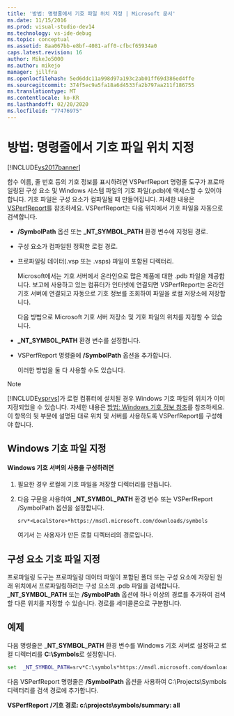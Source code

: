 ```yaml
---
title: '방법: 명령줄에서 기호 파일 위치 지정 | Microsoft 문서'
ms.date: 11/15/2016
ms.prod: visual-studio-dev14
ms.technology: vs-ide-debug
ms.topic: conceptual
ms.assetid: 8aa067bb-e8bf-4081-aff0-cfbcf65934a0
caps.latest.revision: 16
author: MikeJo5000
ms.author: mikejo
manager: jillfra
ms.openlocfilehash: 5ed6ddc11a998d97a193c2ab01ff69d386ed4ffe
ms.sourcegitcommit: 374f5ec9a5fa18a6d4533fa2b797aa211f186755
ms.translationtype: MT
ms.contentlocale: ko-KR
ms.lasthandoff: 02/20/2020
ms.locfileid: "77476975"
---
```

# <a name="how-to-specify-symbol-file-locations-from-the-command-line"></a>방법: 명령줄에서 기호 파일 위치 지정
[!INCLUDE[vs2017banner](../includes/vs2017banner.md)]

함수 이름, 줄 번호 등의 기호 정보를 표시하려면 VSPerfReport 명령줄 도구가 프로파일링된 구성 요소 및 Windows 시스템 파일의 기호 파일(.pdb)에 액세스할 수 있어야 합니다. 기호 파일은 구성 요소가 컴파일될 때 만들어집니다. 자세한 내용은 [VSPerfReport](../profiling/vsperfreport.md)를 참조하세요. VSPerfReport는 다음 위치에서 기호 파일을 자동으로 검색합니다.  
  
- **/SymbolPath** 옵션 또는 **_NT_SYMBOL_PATH** 환경 변수에 지정된 경로.  
  
- 구성 요소가 컴파일된 정확한 로컬 경로.  
  
- 프로파일링 데이터(.vsp 또는 .vsps) 파일이 포함된 디렉터리.  
  
  Microsoft에서는 기호 서버에서 온라인으로 많은 제품에 대한 .pdb 파일을 제공합니다. 보고에 사용하고 있는 컴퓨터가 인터넷에 연결되면 VSPerfReport는 온라인 기호 서버에 연결되고 자동으로 기호 정보를 조회하여 파일을 로컬 저장소에 저장합니다.  
  
  다음 방법으로 Microsoft 기호 서버 저장소 및 기호 파일의 위치를 지정할 수 있습니다.  
  
- **_NT_SYMBOL_PATH** 환경 변수를 설정합니다.  
  
- VSPerfReport 명령줄에 **/SymbolPath** 옵션을 추가합니다.  
  
  이러한 방법을 둘 다 사용할 수도 있습니다.  
  
> [!NOTE]
> [!INCLUDE[vsprvs](../includes/vsprvs-md.md)]가 로컬 컴퓨터에 설치될 경우 Windows 기호 파일의 위치가 이미 지정되었을 수 있습니다. 자세한 내용은 [방법: Windows 기호 정보 참조](../profiling/how-to-reference-windows-symbol-information.md)를 참조하세요. 이 항목의 뒷 부분에 설명된 대로 위치 및 서버를 사용하도록 VSPerfReport를 구성해야 합니다.  
  
## <a name="specifying-windows-symbol-files"></a>Windows 기호 파일 지정  
  
#### <a name="to-configure-the-use-of-the-windows-symbol-server"></a>Windows 기호 서버의 사용을 구성하려면  
  
1. 필요한 경우 로컬에 기호 파일을 저장할 디렉터리를 만듭니다.  
  
2. 다음 구문을 사용하여 **_NT_SYMBOL_PATH** 환경 변수 또는 VSPerfReport /SymbolPath 옵션을 설정합니다.  
  
    `srv*<LocalStore>*https://msdl.microsoft.com/downloads/symbols`  
  
    여기서 *<LocalStore>* 는 사용자가 만든 로컬 디렉터리의 경로입니다.  
  
## <a name="specifying-component-symbol-files"></a>구성 요소 기호 파일 지정  
 프로파일링 도구는 프로파일링 데이터 파일이 포함된 폴더 또는 구성 요소에 저장된 원래 위치에서 프로파일링하려는 구성 요소의 .pdb 파일을 검색합니다. **_NT_SYMBOL_PATH** 또는 **/SymbolPath** 옵션에 하나 이상의 경로를 추가하여 검색할 다른 위치를 지정할 수 있습니다. 경로를 세미콜론으로 구분합니다.  
  
## <a name="example"></a>예제  
 다음 명령줄은 **_NT_SYMBOL_PATH** 환경 변수를 Windows 기호 서버로 설정하고 로컬 디렉터리를 **C:\Symbols**로 설정합니다.  
  
 ```cmd
 set  _NT_SYMBOL_PATH=srv*C:\symbols*https://msdl.microsoft.com/downloads/symbols`  
 ```
  
 다음 VSPerfReport 명령줄은 **/SymbolPath** 옵션을 사용하여 C:\Projects\Symbols 디렉터리를 검색 경로에 추가합니다.  
  
 **VSPerfReport** **/기호 경로: c:\projects\symbols/summary: all**  
